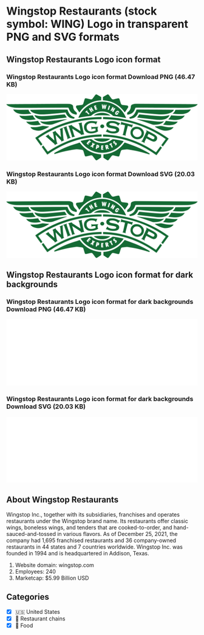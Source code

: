 # Wingstop Restaurants (stock symbol: WING) Logo in transparent PNG and SVG formats

## Wingstop Restaurants Logo icon format

### Wingstop Restaurants Logo icon format Download PNG (46.47 KB)

![Wingstop Restaurants Logo icon format Download PNG (46.47 KB)](/img/orig/WING-40ec2acf.png)

### Wingstop Restaurants Logo icon format Download SVG (20.03 KB)

![Wingstop Restaurants Logo icon format Download SVG (20.03 KB)](/img/orig/WING-a67ebf9e.svg)

## Wingstop Restaurants Logo icon format for dark backgrounds

### Wingstop Restaurants Logo icon format for dark backgrounds Download PNG (46.47 KB)

![Wingstop Restaurants Logo icon format for dark backgrounds Download PNG (46.47 KB)](/img/orig/WING.D-0148b42a.png)

### Wingstop Restaurants Logo icon format for dark backgrounds Download SVG (20.03 KB)

![Wingstop Restaurants Logo icon format for dark backgrounds Download SVG (20.03 KB)](/img/orig/WING.D-dbedd9e4.svg)

## About Wingstop Restaurants

Wingstop Inc., together with its subsidiaries, franchises and operates restaurants under the Wingstop brand name. Its restaurants offer classic wings, boneless wings, and tenders that are cooked-to-order, and hand-sauced-and-tossed in various flavors. As of December 25, 2021, the company had 1,695 franchised restaurants and 36 company-owned restaurants in 44 states and 7 countries worldwide. Wingstop Inc. was founded in 1994 and is headquartered in Addison, Texas.

1. Website domain: wingstop.com
2. Employees: 240
3. Marketcap: $5.99 Billion USD


## Categories
- [x] 🇺🇸 United States
- [x] 🍔 Restaurant chains
- [x] 🍴 Food
